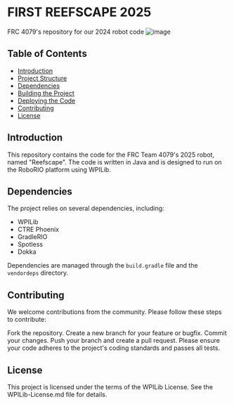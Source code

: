 # FIRST REEFSCAPE 2025

FRC 4079's repository for our 2024 robot code
![image](https://github.com/user-attachments/assets/5d3b9c7d-d495-4d81-bdd9-e715a5b2b35b)

## Table of Contents

- [Introduction](#introduction)
- [Project Structure](#project-structure)
- [Dependencies](#dependencies)
- [Building the Project](#building-the-project)
- [Deploying the Code](#deploying-the-code)
- [Contributing](#contributing)
- [License](#license)

## Introduction

This repository contains the code for the FRC Team 4079's 2025 robot, named "Reefscape". The code is written in Java and is designed to run on the RoboRIO platform using WPILib. 

## Dependencies

The project relies on several dependencies, including:

- WPILib
- CTRE Phoenix
- GradleRIO
- Spotless
- Dokka

Dependencies are managed through the `build.gradle` file and the `vendordeps` directory.

## Contributing
We welcome contributions from the community. Please follow these steps to contribute:

Fork the repository.
Create a new branch for your feature or bugfix.
Commit your changes.
Push your branch and create a pull request.
Please ensure your code adheres to the project's coding standards and passes all tests.

## License

This project is licensed under the terms of the WPILib License. See the WPILib-License.md file for details.

